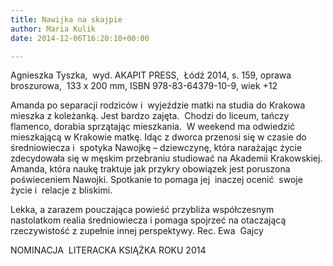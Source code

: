 ```yaml
---
title: Nawijka na skajpie
author: Maria Kulik
date: 2014-12-06T16:20:10+00:00

---
```

Agnieszka Tyszka,  wyd. AKAPIT PRESS,  Łódź 2014, s. 159, oprawa broszurowa,  133 x 200 mm, ISBN 978-83-64379-10-9, wiek +12

Amanda po separacji rodziców i  wyjeździe matki na studia do Krakowa mieszka z koleżanką. Jest bardzo zajęta.  Chodzi do liceum, tańczy flamenco, dorabia sprzątając mieszkania.  W weekend ma odwiedzić mieszkającą w Krakowie matkę. Idąc z dworca przenosi się w czasie do średniowiecza i  spotyka Nawojkę – dziewczynę, która narażając życie zdecydowała się w męskim przebraniu studiować na Akademii Krakowskiej.  Amanda, która naukę traktuje jak przykry obowiązek jest poruszona poświeceniem Nawojki. Spotkanie to pomaga jej  inaczej ocenić  swoje życie i  relacje z bliskimi.

Lekka, a zarazem pouczająca powieść przybliża współczesnym nastolatkom realia średniowiecza i pomaga spojrzeć na otaczającą  rzeczywistość z zupełnie innej perspektywy. Rec. Ewa  Gajcy

NOMINACJA  LITERACKA KSIĄŻKA ROKU 2014
